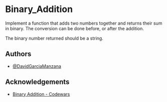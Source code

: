 
# Binary_Addition

Implement a function that adds two numbers together and returns their sum in binary. The conversion can be done before, or after the addition.

The binary number returned should be a string.

## Authors

- [@DavidGarciaManzana](https://github.com/DavidGarciaManzana)


## Acknowledgements

 - [Binary Addition - Codewars](https://www.codewars.com/kata/551f37452ff852b7bd000139)
